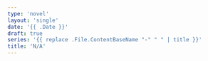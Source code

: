 ```yaml
---
type: 'novel'
layout: 'single'
date: '{{ .Date }}'
draft: true
series: '{{ replace .File.ContentBaseName "-" " " | title }}'
title: 'N/A'
---
```

